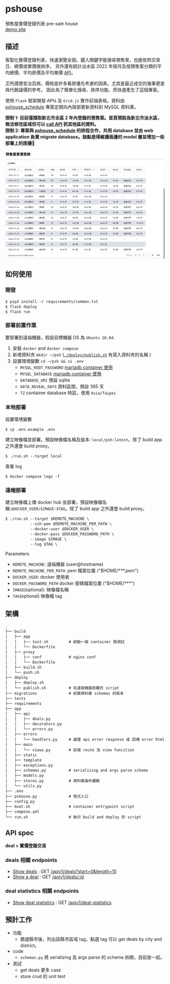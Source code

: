 # pshouse
預售屋實價登錄列表 pre-sale house</br>
[demo site](http://13.124.49.112/)

## 描述

客製化實價登錄列表，快速瀏覽全貌。鍵入關鍵字能搜尋預售案，也能依照交易日、總價或單價做排序。
另外還有統計淡水區 2022 年按月及按預售案分類的平均總價、平均房價及平均單價 [API](http://13.124.49.112/apiv1/deal-statistics)。

正所謂便宜治百病，價格是許多看房優先考慮的因素。尤其是最近成交的幾筆更是與代銷議價的參考。
因此為了簡單化搜尋、排序功能，而快速產生了這個專案。

使用 `Flask` 框架開發 APIs 及 `Grid.js` 實作前端表格。資料由 [pshouse_schedule](https://github.com/HMS24/pshouse_schedule) 專案定期向內政部更新資料到 MySQL 資料庫。

**限制 1: 目前僅擷取新北市全區 2 年內登錄的預售案。首頁預設為新北市淡水區，無法修改區域但可以 [call API](https://github.com/HMS24/pshouse#api-spec) 抓其他區的資料。**<br />
**限制 2: 專案與 [pshouse_schedule](https://github.com/HMS24/pshouse_schedule) 的排程合作，共用 database 並由 web application 負責 migrate database。缺點是得維護兩邊的 model 層並增加一些部署上的困擾🥲**<br />

<p align="center">
<img src="./assets/demo.jpeg" alt="_" width="800"/>
</p>

## 如何使用
### 開發

    $ pip3 install -r requirements/common.txt
    $ flask deploy
    $ flask run

### 部署前置作業

要部署到遠端機器，假設目標機器 OS 為 `Ubuntu 20.04`:
1. 安裝 `docker` and `docker compose`
2. 新增資料夾 `mkdir ~/psh` ([`./deploy/publish.sh`](https://github.com/HMS24/pshouse/blob/master/deploy/publish.sh#L17) 有寫入資料夾的名稱 )
3. 設置環境變數 `cd ~/psh && vi .env`
    - `MYSQL_ROOT_PASSWORD` [mariadb container 使用](https://github.com/HMS24/pshouse/blob/master/compose.yml#L12)
    - `MYSQL_DATABASE` [mariadb container 使用](https://github.com/HMS24/pshouse/blob/master/compose.yml#L12)
    - `DATABASE_URI` 預設 sqlite
    - `DATA_REVEAL_DAYS` 資料區間，預設 365 天
    - `TZ` container database 時區，使用 `Asia/Taipei`

### 本地部署
    
設置環境變數

    $ cp .env.example .env

建立映像檔並部署。預設映像檔名稱及版本: `local/psh:latest`。除了 build app 之外還會 build proxy。

    $ ./run.sh --target local

查看 log

    $ docker compose logs -f

### 遠端部署

建立映像檔上傳 docker hub 並部署，預設映像檔名稱:`$DOCKER_USER/$IMAGE:$TAG`。除了 build app 之外還會 build proxy。

    $ ./run.sh --target $REMOTE_MACHINE \
               --ssh-pem $REMOTE_MACHINE_PEM_PATH \
               --docker-user $DOCKER_USER \
               --docker-pass $DOCKER_PASSWORD_PATH \
               --image $IMAGE \
               --tag $TAG \

Parameters
- `REMOTE_MACHINE`: 遠端機器 (user@hostname)
- `REMOTE_MACHINE_PEM_PATH`: pem 檔案位置 ("$HOME/***.pem")
- `DOCKER_USER`: docker 使用者
- `DOCKER_PASSWORD_PATH` docker 密碼檔案位置 ("$HOME/***")
- `IMAGE`(optional): 映像檔名稱
- `TAG`(optional) 映像檔 tag

## 架構

```shell
.
├── build
│   ├── app
│   │   ├── test.sh         # 啟動一個 container 跑測試
│   │   └── Dockerfile
│   ├── proxy
│   │   ├── conf            # nginx conf
│   │   └── Dockerfile
│   ├── build.sh
│   └── push.sh
├── deploy               
│   ├── deploy.sh           
│   └── publish.sh          # 在遠端機器部署的 script
├── migrations              # 紀錄資料庫 schemas 的版本
├── tests                   
├── requirements            
├── app
│   ├── api
│   │   ├── deals.py
│   │   ├── decorators.py
│   │   └── errors.py
│   ├── errors
│   │   └── handlers.py     # 處理 api error response 或 回傳 error html
│   ├── main
│   │   └── views.py        # 前端 route 及 view funcition
│   ├── static           
│   ├── template
│   ├── exceptions.py
│   ├── schemas.py          # serializing and args parse schema
│   ├── models.py
│   ├── stores.py           # 資料庫操作邏輯
│   └── utils.py
├── .env                    
├── pshouse.py              # 程式入口
├── config.py
├── boot.sh                 # container entrypoint script
├── compose.yml
└── run.sh                  # 執行 build and deploy 的 script
```

## API spec
**deal = 實價登錄交易**

### deals 相關 endpoints

- [Show deals](https://github.com/HMS24/pshouse/blob/master/assets/api_spec/show_deals.md) : GET [/apiv1/deals?start=0&length=15](http://13.124.49.112/apiv1/deals)
- [Show a deal](https://github.com/HMS24/pshouse/blob/master/assets/api_spec/show_deals.md) : GET [/apiv1/deals/:id](http://13.124.49.112/apiv1/deals/2)

### deal statistics 相關 endpoints
- [Show deal statistics](https://github.com/HMS24/pshouse/blob/master/assets/api_spec/show_deal_statistics.md) : GET [/apiv1/deal-statistics](http://13.124.49.112/apiv1/deal-statistics)

## 預計工作
- 功能
    - 篩選縣市後，列出該縣市區域 tag，點選 tag 可以 get deals by city and district。
- code
    - `schemas.py` 將 serializing 及 args parse 的 schema 拆開，目前放一起。
- 測試
    - get deals 更多 case
    - store crud 的 unit test
